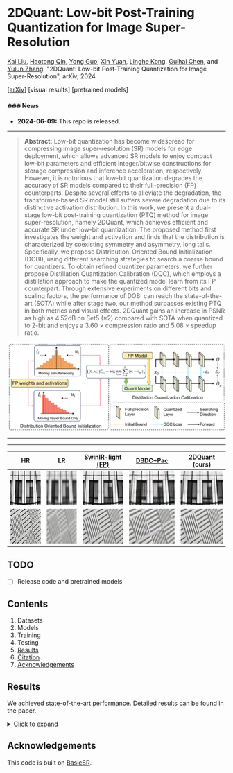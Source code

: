 # 2DQuant: Low-bit Post-Training Quantization for Image Super-Resolution

[Kai Liu](https://kai-liu001.github.io/), [Haotong Qin](https://htqin.github.io/), [Yong Guo](https://www.guoyongcs.com/), [Xin Yuan](https://en.westlake.edu.cn/faculty/xin-yuan.html), [Linghe Kong](https://www.cs.sjtu.edu.cn/~linghe.kong/), [Guihai Chen](https://cs.nju.edu.cn/gchen/index.htm), and [Yulun Zhang](http://yulunzhang.com/), "2DQuant: Low-bit Post-Training Quantization for Image Super-Resolution", arXiv, 2024

[[arXiv](https://arxiv.org/abs/2406.06649)] [visual results] [pretrained models]



#### 🔥🔥🔥 News

- **2024-06-09:** This repo is released.

---

> **Abstract:** Low-bit quantization has become widespread for compressing image super-resolution (SR) models for edge deployment, which allows advanced SR models to enjoy compact low-bit parameters and efficient integer/bitwise constructions for storage compression and inference acceleration, respectively. However, it is notorious that low-bit quantization degrades the accuracy of SR models compared to their full-precision (FP) counterparts. Despite several efforts to alleviate the degradation, the transformer-based SR model still suffers severe degradation due to its distinctive activation distribution. In this work, we present a dual-stage low-bit post-training quantization (PTQ) method for image super-resolution, namely 2DQuant, which achieves efficient and accurate SR under low-bit quantization. The proposed method first investigates the weight and activation and finds that the distribution is characterized by coexisting symmetry and asymmetry, long tails. Specifically, we propose Distribution-Oriented Bound Initialization (DOBI), using different searching strategies to search a coarse bound for quantizers. To obtain refined quantizer parameters, we further propose Distillation Quantization Calibration (DQC), which employs a distillation approach to make the quantized model learn from its FP counterpart. Through extensive experiments on different bits and scaling factors, the performance of DOBI can reach the state-of-the-art (SOTA) while after stage two, our method surpasses existing PTQ in both metrics and visual effects. 2DQuant gains an increase in PSNR as high as 4.52dB on Set5 ($\times 2$) compared with SOTA when quantized to 2-bit and enjoys a 3.60 $\times$ compression ratio and 5.08 $\times$ speedup ratio.

![](figures/pipeline.png)


---

---

|                            HR                             |                               LR                               | [SwinIR-light (FP)](https://github.com/JingyunLiang/SwinIR) |          [DBDC+Pac](https://openaccess.thecvf.com/content/CVPR2023/html/Tu_Toward_Accurate_Post-Training_Quantization_for_Image_Super_Resolution_CVPR_2023_paper.html)          |                         2DQuant (ours)                         |
|:---------------------------------------------------------:|:--------------------------------------------------------------:|:---------------------------------------------------------------------------------------:|:-----------------------------------------------------------:|:----------------------------------------------------------------:|
| <img src="figures/comp/img072-gt.png" height=80> | <img src="figures/comp/img072-bicubic.png" height=80> |               <img src="figures/comp/img072-fp.png" height=80>                | <img src="figures/comp/img072-pac.png" height=80> | <img src="figures/comp/img072-ours.png" height=80> |
| <img src="figures/comp/img092-gt.png" height=80> | <img src="figures/comp/img092-bicubic.png" height=80> |               <img src="figures/comp/img092-fp.png" height=80>                | <img src="figures/comp/img092-pac.png" height=80> | <img src="figures/comp/img092-ours.png" height=80> |


## TODO

* [ ] Release code and pretrained models

## Contents

1. Datasets
1. Models
1. Training
1. Testing
1. [Results](#results)
1. [Citation](#citation)
1. [Acknowledgements](#acknowledgements)

## <a name="results"></a> Results

We achieved state-of-the-art performance. Detailed results can be found in the paper.

<details>
<summary>Click to expand</summary>




- quantitative comparisons in Table 3 (main paper)

<p align="center">
  <img width="900" src="figures/exp.png">
</p>



- visual comparison in Figure 1 (main paper)

<p align="center">
  <img width="900" src="figures/comp1.png">
</p>



- visual comparison in Figure 6 (main paper)

<p align="center">
  <img width="900" src="figures/comp2.png">
</p>




- visual comparison in Figure 12 (supplemental material)

<p align="center">
  <img width="900" src="figures/comp3.png">
</p>

</details>



## <a name="acknowledgements"></a> Acknowledgements

This code is built on [BasicSR](https://github.com/XPixelGroup/BasicSR).
